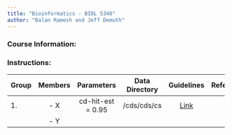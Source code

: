 ```yaml
---
title: "Bioinformatics - BIOL 5340"  
author: "Balan Ramesh and Jeff Demuth"
---
```


### Course Information:

### Instructions:
|Group|Members|Parameters|Data Directory|Guidelines|References|
|-----|:-----:|:--------:|:------------:|:--------:|---------:|
|1. |- X|cd-hit-est = 0.95|/cds/cds/cs|[Link](www.google.com)||
|   |- Y|||||
